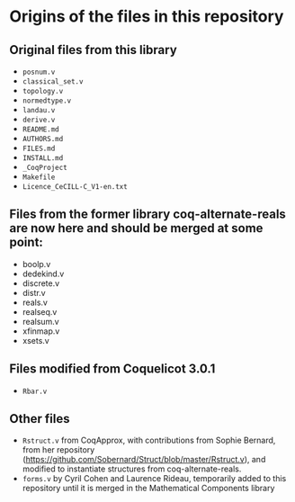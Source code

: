 # Origins of the files in this repository

## Original files from this library

- `posnum.v`
- `classical_set.v`
- `topology.v`
- `normedtype.v`
- `landau.v`
- `derive.v`
- `README.md`
- `AUTHORS.md`
- `FILES.md`
- `INSTALL.md`
- `_CoqProject`
- `Makefile`
- `Licence_CeCILL-C_V1-en.txt`

## Files from the former library coq-alternate-reals are now here and should be merged at some point:
- boolp.v
- dedekind.v
- discrete.v
- distr.v
- reals.v
- realseq.v
- realsum.v
- xfinmap.v
- xsets.v

## Files modified from Coquelicot 3.0.1
- `Rbar.v`

## Other files
- `Rstruct.v` from CoqApprox, with contributions from Sophie Bernard, from her repository (https://github.com/Sobernard/Struct/blob/master/Rstruct.v), and modified to instantiate structures from coq-alternate-reals.
- `forms.v` by Cyril Cohen and Laurence Rideau, temporarily added to this repository until it is merged in the Mathematical Components library

